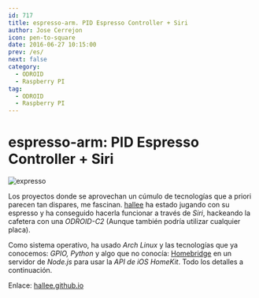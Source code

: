```yaml
---
id: 717
title: espresso-arm. PID Espresso Controller + Siri
author: Jose Cerrejon
icon: pen-to-square
date: 2016-06-27 10:15:00
prev: /es/
next: false
category:
  - ODROID
  - Raspberry PI
tag:
  - ODROID
  - Raspberry PI
---
```


# espresso-arm: PID Espresso Controller + Siri

![expresso](/images/2016/06/expresso.png)

Los proyectos donde se aprovechan un cúmulo de tecnologías que a priori parecen tan dispares, me fascinan. [hallee](https://github.com/hallee) ha estado jugando con su espresso y ha conseguido hacerla funcionar a través de *Siri*, hackeando la cafetera con una *ODROID-C2* (Aunque también podría utilizar cualquier placa).

Como sistema operativo, ha usado *Arch  Linux* y las tecnologías que ya conocemos: *GPIO, Python* y algo que no conocía: [Homebridge](https://github.com/nfarina/homebridge#adding-homebridge-to-ios) en un servidor de *Node.js* para usar la *API de iOS HomeKit*. Todo los detalles a continuación.

Enlace: [hallee.github.io](http://hallee.github.io/espresso-arm/)